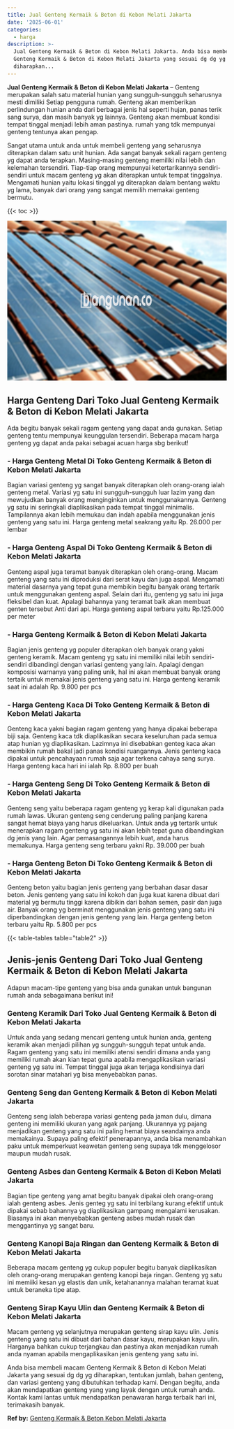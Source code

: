 ```yaml
---
title: Jual Genteng Kermaik & Beton di Kebon Melati Jakarta
date: '2025-06-01'
categories:
  - harga
description: >-
  Jual Genteng Kermaik & Beton di Kebon Melati Jakarta. Anda bisa membeli macam
  Genteng Kermaik & Beton di Kebon Melati Jakarta yang sesuai dg dg yg
  diharapkan...
---
```


**Jual Genteng Kermaik & Beton di Kebon Melati Jakarta** – Genteng merupakan salah satu material hunian yang sungguh-sungguh seharusnya mesti dimiliki Setiap pengguna rumah. Genteng akan memberikan perlindungan hunian anda dari berbagai jenis hal seperti hujan, panas terik sang surya, dan masih banyak yg lainnya. Genteng akan membuat kondisi tempat tinggal menjadi lebih aman pastinya. rumah yang tdk mempunyai genteng tentunya akan pengap.

Sangat utama untuk anda untuk membeli genteng yang seharusnya diterapkan dalam satu unit hunian. Ada sangat banyak sekali ragam genteng yg dapat anda terapkan. Masing-masing genteng memiliki nilai lebih dan kelemahan tersendiri. Tiap-tiap orang mempunyai ketertarikannya sendiri-sendiri untuk macam genteng yg akan diterapkan untuk tempat tinggalnya. Mengamati hunian yaitu lokasi tinggal yg diterapkan dalam bentang waktu yg lama, banyak dari orang yang sangat memilih memakai genteng bermutu.

{{< toc >}}

![Jual Genteng Kermaik & Beton di Kebon Melati Jakarta](/images/genteng-minimalis-murah02.png)

## Harga Genteng Dari Toko Jual Genteng Kermaik & Beton di Kebon Melati Jakarta

Ada begitu banyak sekali ragam genteng yang dapat anda gunakan. Setiap genteng tentu mempunyai keunggulan tersendiri. Beberapa macam harga genteng yg dapat anda pakai sebagai acuan harga sbg berikut!

### \- Harga Genteng Metal Di Toko Genteng Kermaik & Beton di Kebon Melati Jakarta

Bagian variasi genteng yg sangat banyak diterapkan oleh orang-orang ialah genteng metal. Variasi yg satu ini sungguh-sungguh luar lazim yang dan mewujudkan banyak orang menginginkan untuk menggunakannya. Genteng yg satu ini seringkali diaplikasikan pada tempat tinggal minimalis. Tampilannya akan lebih memukau dan indah apabila menggunakan jenis genteng yang satu ini. Harga genteng metal seakrang yaitu Rp. 26.000 per lembar

### \- Harga Genteng Aspal Di Toko Genteng Kermaik & Beton di Kebon Melati Jakarta

Genteng aspal juga teramat banyak diterapkan oleh orang-orang. Macam genteng yang satu ini diproduksi dari serat kayu dan juga aspal. Mengamati material dasarnya yang tepat guna membikin begitu banyak orang tertarik untuk menggunakan genteng aspal. Selain dari itu, genteng yg satu ini juga fleksibel dan kuat. Apalagi bahannya yang teramat baik akan membuat genten tersebut Anti dari api. Harga genteng aspal terbaru yaitu Rp.125.000 per meter

### \- Harga Genteng Kermaik & Beton di Kebon Melati Jakarta

Bagian jenis genteng yg populer diterapkan oleh banyak orang yakni genteng keramik. Macam genteng yg satu ini memiliki nilai lebih sendiri-sendiri dibandingi dengan variasi genteng yang lain. Apalagi dengan komposisi warnanya yang paling unik, hal ini akan membuat banyak orang tertaik untuk memakai jenis genteng yang satu ini. Harga genteng keramik saat ini adalah Rp. 9.800 per pcs

### \- Harga Genteng Kaca Di Toko Genteng Kermaik & Beton di Kebon Melati Jakarta

Genteng kaca yakni bagian ragam genteng yang hanya dipakai beberapa biji saja. Genteng kaca tdk diaplikasikan secara keseluruhan pada semua atap hunian yg diaplikasikan. Lazimnya ini disebabkan genteg kaca akan membikin rumah bakal jadi panas kondisi ruangannya. Jenis genteng kaca dipakai untuk pencahayaan rumah saja agar terkena cahaya sang surya. Harga genteng kaca hari ini ialah Rp. 8.800 per buah

### \- Harga Genteng Seng Di Toko Genteng Kermaik & Beton di Kebon Melati Jakarta

Genteng seng yaitu beberapa ragam genteng yg kerap kali digunakan pada rumah lawas. Ukuran genteng seng cenderung paling panjang karena sangat hemat biaya yang harus dikeluarkan. Untuk anda yg tertarik untuk menerapkan ragam genteng yg satu ini akan lebih tepat guna dibandingkan dg jenis yang lain. Agar pemasangannya lebih kuat, anda harus memakunya. Harga genteng seng terbaru yakni Rp. 39.000 per buah

### \- Harga Genteng Beton Di Toko Genteng Kermaik & Beton di Kebon Melati Jakarta

Genteng beton yaitu bagian jenis genteng yang berbahan dasar dasar beton. Jenis genteng yang satu ini kokoh dan juga kuat karena dibuat dari material yg bermutu tinggi karena dibikin dari bahan semen, pasir dan juga air. Banyak orang yg berminat menggunakan jenis genteng yang satu ini diperbandingkan dengan jenis genteng yang lain. Harga genteng beton terbaru yaitu Rp. 5.800 per pcs

{{< table-tables table="table2" >}}

## Jenis-jenis Genteng Dari Toko Jual Genteng Kermaik & Beton di Kebon Melati Jakarta

Adapun macam-tipe genteng yang bisa anda gunakan untuk bangunan rumah anda sebagaimana berikut ini!

### Genteng Keramik Dari Toko Jual Genteng Kermaik & Beton di Kebon Melati Jakarta

Untuk anda yang sedang mencari genteng untuk hunian anda, genteng keramik akan menjadi pilihan yg sungguh-sungguh tepat untuk anda. Ragam genteng yang satu ini memiliki atensi sendiri dimana anda yang memiliki rumah akan kian tepat guna apabila mengaplikasikan variasi genteng yg satu ini. Tempat tinggal juga akan terjaga kondisinya dari sorotan sinar matahari yg bisa menyebabkan panas.

### Genteng Seng dan Genteng Kermaik & Beton di Kebon Melati Jakarta

Genteng seng ialah beberapa variasi genteng pada jaman dulu, dimana genteng ini memiliki ukuran yang agak panjang. Ukurannya yg pajang menjadikan genteng yang satu ini paling hemat biaya seandainya anda memakainya. Supaya paling efektif penerapannya, anda bisa menambahkan paku untuk memperkuat keawetan genteng seng supaya tdk menggelosor maupun mudah rusak.

### Genteng Asbes dan Genteng Kermaik & Beton di Kebon Melati Jakarta

Bagian tipe genteng yang amat begitu banyak dipakai oleh orang-orang ialah genteng asbes. Jenis genteg yg satu ini terbilang kurang efektif untuk dipakai sebab bahannya yg diaplikasikan gampang mengalami kerusakan. Biasanya ini akan menyebabkan genteng asbes mudah rusak dan menggantinya yg sangat baru.

### Genteng Kanopi Baja Ringan dan Genteng Kermaik & Beton di Kebon Melati Jakarta

Beberapa macam genteng yg cukup populer begitu banyak diaplikasikan oleh orang-orang merupakan genteng kanopi baja ringan. Genteng yg satu ini memiiki kesan yg elastis dan unik, ketahanannya malahan teramat kuat untuk beraneka tipe atap.

### Genteng Sirap Kayu Ulin dan Genteng Kermaik & Beton di Kebon Melati Jakarta

Macam genteng yg selanjutnya merupakan genteng sirap kayu ulin. Jenis genteng yang satu ini dibuat dari bahan dasar kayu, merupakan kayu ulin. Harganya bahkan cukup terjangkau dan pastinya akan menjadikan rumah anda nyaman apabila mengaplikasikan jenis genteng yang satu ini.

Anda bisa membeli macam Genteng Kermaik & Beton di Kebon Melati Jakarta yang sesuai dg dg yg diharapkan, tentukan jumlah, bahan genteng, dan variasi genteng yang dibutuhkan terhadap kami. Dengan begitu, anda akan mendapatkan genteng yang yang layak dengan untuk rumah anda. Kontak kami lantas untuk mendapatkan penawaran harga terbaik hari ini, terimakasih banyak.

**Ref by:**  [Genteng Kermaik & Beton  Kebon Melati Jakarta](https://id.wikipedia.org/wiki/Genteng)
